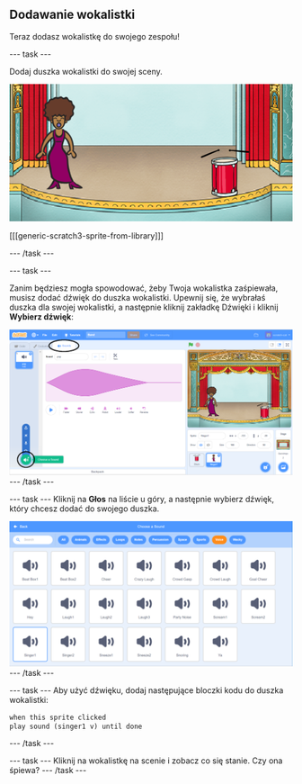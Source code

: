 ## Dodawanie wokalistki

Teraz dodasz wokalistkę do swojego zespołu!

\--- task \---

Dodaj duszka wokalistki do swojej sceny.

![zrzut ekranu](images/band-singer-mic.png)

[[[generic-scratch3-sprite-from-library]]]

\--- /task \---

\--- task \---

Zanim będziesz mogła spowodować, żeby Twoja wokalistka zaśpiewała, musisz dodać dźwięk do duszka wokalistki. Upewnij się, że wybrałaś duszka dla swojej wokalistki, a następnie kliknij zakładkę Dźwięki i kliknij **Wybierz dźwięk**:

![zrzut ekranu](images/band-import-sound-annotated.png) \--- /task \---

\--- task \--- Kliknij na **Głos** na liście u góry, a następnie wybierz dźwięk, który chcesz dodać do swojego duszka.

![zrzut ekranu](images/band-choose-sound.png) \--- /task \---

\--- task \--- Aby użyć dźwięku, dodaj następujące bloczki kodu do duszka wokalistki:

```blocks3
when this sprite clicked
play sound (singer1 v) until done
```

\--- /task \---

\--- task \--- Kliknij na wokalistkę na scenie i zobacz co się stanie. Czy ona śpiewa? \--- /task \---